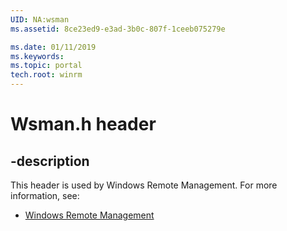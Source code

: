 ```yaml
---
UID: NA:wsman
ms.assetid: 8ce23ed9-e3ad-3b0c-807f-1ceeb075279e

ms.date: 01/11/2019
ms.keywords: 
ms.topic: portal
tech.root: winrm
---
```


# Wsman.h header


## -description


This header is used by Windows Remote Management. For more information, see:

- [Windows Remote Management](../_winrm/index.md)

